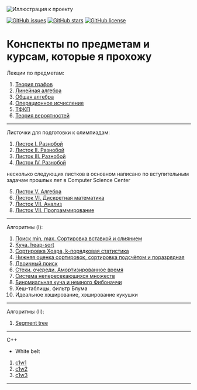 ![Иллюстрация к проекту](https://github.com/qnbhd/cs-mat/blob/master/logo.png)

[![GitHub issues](https://img.shields.io/github/issues/qnbhd/cs-mat?style=for-the-badge)](https://github.com/qnbhd/cs-mat/issues)  [![GitHub stars](https://img.shields.io/github/stars/qnbhd/cs-mat?style=for-the-badge)](https://github.com/qnbhd/cs-mat/stargazers) [![GitHub license](https://img.shields.io/github/license/qnbhd/cs-mat?style=for-the-badge)](https://github.com/qnbhd/cs-mat/blob/master/LICENSE)
# Конспекты по предметам и курсам, которые я прохожу

Лекции по предметам:

1. [Теория графов](https://github.com/qnbhd/Conspects/blob/master/conspects/GraphsTheory.pdf "теория графов")
2. [Линейная алгебра](https://github.com/qnbhd/Conspects/blob/master/conspects/LinearAlgebra.pdf)
3. [Общая алгебра](https://github.com/qnbhd/Conspects/blob/master/conspects/Algebra.pdf "алгебра")
4. [Операционное исчисление](https://github.com/qnbhd/Conspects/blob/master/conspects/OperationalAnalysis.pdf "операционное исчисление")
5. [ТФКП](https://github.com/qnbhd/Conspects/blob/master/conspects/TFKP.pdf)
6. [Теория вероятностей](https://github.com/qnbhd/Conspects/blob/master/conspects/ProbabilityTheory.pdf)

---

Листочки для подготовки к олимпиадам:


1. [Листок I. Разнобой](https://github.com/qnbhd/Conspects/blob/master/olymp/paper1.pdf "листок 1")
2. [Листок II. Разнобой](https://github.com/qnbhd/Conspects/blob/master/olymp/paper2.pdf "листок 2")
3. [Листок III. Разнобой](https://github.com/qnbhd/Conspects/blob/master/olymp/paper3.pdf "листок 3")
4. [Листок IV. Разнобой](https://github.com/qnbhd/Conspects/blob/master/olymp/paper4.pdf "листок 4")

несколько следующих листков в основном написано по вступительным задачам прошлых лет в Computer Science Center

5. [Листок V. Алгебра](https://github.com/qnbhd/Conspects/blob/master/olymp/paper5.pdf)
6. [Листок VI. Дискретная математика](https://github.com/qnbhd/Conspects/blob/master/olymp/paper6.pdf)
7. [Листок VII. Анализ](https://github.com/qnbhd/Conspects/blob/master/olymp/paper7.pdf)
8. [Листок VII. Программирование](https://github.com/qnbhd/Conspects/blob/master/olymp/paper8.pdf)

---

Алгоритмы (I):

1. [Поиск min, max. Сортировка вставкой и слиянием](https://github.com/qnbhd/cs-mat/blob/master/algorithmsrithmsrithms/AaSD_L1.ipynb)
2. [Куча. heap-sort](https://github.com/qnbhd/cs-mat/blob/master/algorithmsrithmsrithms/AaSD_L2.ipynb)
3. [Сортировка Хоара, k-порядковая статистика](https://github.com/qnbhd/cs-mat/blob/master/algorithmsrithmsrithms/AaSD_L3.ipynb)
4. [Нижняя оценка сортировок, сортировка подсчётом и поразрядная](https://github.com/qnbhd/cs-mat/blob/master/algorithmsrithmsrithms/AaSD_L4.ipynb)
5. [Двоичный поиск](https://github.com/qnbhd/cs-mat/blob/master/algorithmsrithmsrithms/AaSD_L5.ipynb)
6. [Стеки, очереди. Амортизированное время](https://github.com/qnbhd/cs-mat/blob/master/algorithmsrithmsrithms/AaSD_L6.ipynb)
7. [Система непересекающихся множеств](https://github.com/qnbhd/cs-mat/blob/master/algorithmsrithmsrithms/AaSD_L7.ipynb)
8. [Биномиальная куча и немного Фибоначчи](https://github.com/qnbhd/cs-mat/blob/master/algorithmsrithmsrithms/AaSD_L8.ipynb)
9. Хеш-таблицы, фильтр Блума
10. Идеальное хэширование, хэширование кукушки
---

Алгоритмы (II):

1. [Segment tree](https://github.com/qnbhd/cs-mat/tree/master/algorithmsrithmsrithms/aasd-imp/segment-tree) 

---

C++ 

* White belt

1) [c1w1](https://github.com/qnbhd/cs-mat/blob/master/cpp-white-belt/c1w1.pdf)
2) [c1w2](https://github.com/qnbhd/cs-mat/blob/master/cpp-white-belt/c1w2.pdf)
3) [c1w3](https://github.com/qnbhd/cs-mat/blob/master/cpp-white-belt/c1w3.pdf)
---

